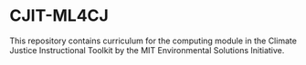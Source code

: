 # CJIT-ML4CJ
This repository contains curriculum for the computing module in the Climate Justice Instructional Toolkit by the MIT Environmental Solutions Initiative. 

